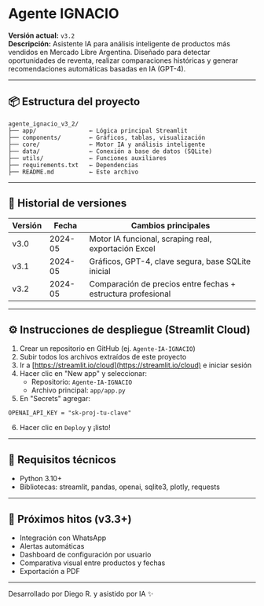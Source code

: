 
# Agente IGNACIO

**Versión actual:** `v3.2`  
**Descripción:** Asistente IA para análisis inteligente de productos más vendidos en Mercado Libre Argentina. Diseñado para detectar oportunidades de reventa, realizar comparaciones históricas y generar recomendaciones automáticas basadas en IA (GPT-4).

---

## 📦 Estructura del proyecto

```
agente_ignacio_v3_2/
├── app/               ← Lógica principal Streamlit
├── components/        ← Gráficos, tablas, visualización
├── core/              ← Motor IA y análisis inteligente
├── data/              ← Conexión a base de datos (SQLite)
├── utils/             ← Funciones auxiliares
├── requirements.txt   ← Dependencias
├── README.md          ← Este archivo
```

---

## 🔁 Historial de versiones

| Versión | Fecha     | Cambios principales |
|---------|-----------|---------------------|
| v3.0    | 2024-05   | Motor IA funcional, scraping real, exportación Excel |
| v3.1    | 2024-05   | Gráficos, GPT-4, clave segura, base SQLite inicial |
| v3.2    | 2024-05   | Comparación de precios entre fechas + estructura profesional |

---

## ⚙️ Instrucciones de despliegue (Streamlit Cloud)

1. Crear un repositorio en GitHub (ej. `Agente-IA-IGNACIO`)
2. Subir todos los archivos extraídos de este proyecto
3. Ir a [https://streamlit.io/cloud](https://streamlit.io/cloud) e iniciar sesión
4. Hacer clic en "New app" y seleccionar:
   - Repositorio: `Agente-IA-IGNACIO`
   - Archivo principal: `app/app.py`
5. En "Secrets" agregar:
```
OPENAI_API_KEY = "sk-proj-tu-clave"
```
6. Hacer clic en `Deploy` y ¡listo!

---

## 🧠 Requisitos técnicos

- Python 3.10+
- Bibliotecas: streamlit, pandas, openai, sqlite3, plotly, requests

---

## 📌 Próximos hitos (v3.3+)

- Integración con WhatsApp
- Alertas automáticas
- Dashboard de configuración por usuario
- Comparativa visual entre productos y fechas
- Exportación a PDF

---

Desarrollado por Diego R. y asistido por IA ✨
